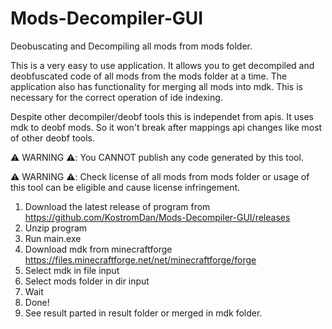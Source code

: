 # Mods-Decompiler-GUI

Deobuscating and Decompiling all mods from mods folder.

This is a very easy to use application. It allows you to get decompiled and deobfuscated code of all mods from the mods
folder at a time.
The application also has functionality for merging all mods into mdk. This is necessary for the correct operation of ide
indexing.

Despite other decompiler/deobf tools this is independet from apis. It uses mdk to deobf mods. So it won't break after
mappings api changes like most of other deobf tools.

⚠️ WARNING ⚠️: You CANNOT publish any code generated by this tool.

⚠️ WARNING ⚠️: Check license of all mods from mods folder or usage of this tool can be eligible and cause license
infringement.

1. Download the latest release of program from https://github.com/KostromDan/Mods-Decompiler-GUI/releases
2. Unzip program
2. Run main.exe
3. Download mdk from minecraftforge https://files.minecraftforge.net/net/minecraftforge/forge
4. Select mdk in file input
5. Select mods folder in dir input
6. Wait
7. Done!
8. See result parted in result folder or merged in mdk folder.
